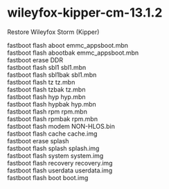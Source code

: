 # wileyfox-kipper-cm-13.1.2
Restore Wileyfox Storm (Kipper)

fastboot flash aboot emmc_appsboot.mbn <br>
fastboot flash abootbak emmc_appsboot.mbn <br>
fastboot erase DDR <br>
fastboot flash sbl1 sbl1.mbn <br>
fastboot flash sbl1bak sbl1.mbn <br>
fastboot flash tz tz.mbn <br>
fastboot flash tzbak tz.mbn <br>
fastboot flash hyp hyp.mbn <br>
fastboot flash hypbak hyp.mbn <br>
fastboot flash rpm rpm.mbn <br>
fastboot flash rpmbak rpm.mbn <br>
fastboot flash modem NON-HLOS.bin <br>
fastboot flash cache cache.img <br>
fastboot erase splash <br>
fastboot flash splash splash.img <br>
fastboot flash system system.img <br>
fastboot flash recovery recovery.img <br>
fastboot flash userdata userdata.img <br>
fastboot flash boot boot.img <br> 
